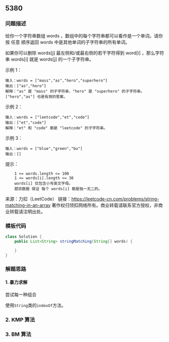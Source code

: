 ## 5380

### 问题描述

给你一个字符串数组 words ，数组中的每个字符串都可以看作是一个单词。请你按 任意 顺序返回 words 中是其他单词的子字符串的所有单词。

如果你可以删除 words[j] 最左侧和/或最右侧的若干字符得到 word[i] ，那么字符串 words[i] 就是 words[j] 的一个子字符串。

 

示例 1：

```
输入：words = ["mass","as","hero","superhero"]
输出：["as","hero"]
解释："as" 是 "mass" 的子字符串，"hero" 是 "superhero" 的子字符串。
["hero","as"] 也是有效的答案。
```

示例 2：

```
输入：words = ["leetcode","et","code"]
输出：["et","code"]
解释："et" 和 "code" 都是 "leetcode" 的子字符串。
```

示例 3：

```
输入：words = ["blue","green","bu"]
输出：[]
```

提示：

```
	1 <= words.length <= 100
    1 <= words[i].length <= 30
    words[i] 仅包含小写英文字母。
    题目数据 保证 每个 words[i] 都是独一无二的。
```

来源：力扣（LeetCode）
链接：https://leetcode-cn.com/problems/string-matching-in-an-array
著作权归领扣网络所有。商业转载请联系官方授权，非商业转载请注明出处。

### 模板代码

``` java
class Solution {
    public List<String> stringMatching(String[] words) {

    }
}
```


### 解题思路

#### 1. 暴力求解

尝试每一种组合

使用`String`类的`indexOf`方法。

### 2. KMP 算法


### 3. BM 算法